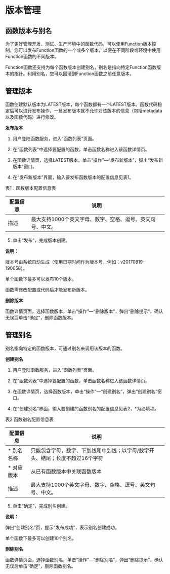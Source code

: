 # 版本管理

## 函数版本与别名

 
为了更好管理开发、测试、生产环境中的函数代码，可以使用Function版本控制，您可以发布Function函数的一个或多个版本，以便在不同阶段或环境中使用Function函数的不同版本。

 

Function函数还支持为每个函数版本创建别名，别名是指向特定Function函数版本的指针。利用别名，您可以回滚到Function函数之前任意版本。

 

## 管理版本

函数创建默认版本为LATEST版本，每个函数都有一个LATEST版本。函数代码稳定后可以进行发布操作，一旦发布版本就不允许对该版本的信息（包括metadata以及函数代码）进行修改。

**发布版本**

 1. 用户登陆函数服务，进入“函数列表“页面。

 2. 在“函数列表“中选择要配置的函数，单击函数名称进入该函数详情页。

 3. 在函数详情页，选择LATEST版本，单击“操作”—“发布新版本”，弹出“发布新版本”窗口。

 4. 在“发布新版本”界面，输入要发布函数版本的配置信息见表1。

表1：函数版本配置信息表

| 配置信息 | 说明                                                       |
| -------- | ---------------------------------------------------------- |
| 描述     | 最大支持1000个英文字母、数字、空格、逗号、英文句号、中文。 |



 5. 单击“发布”，完成版本创建。

 **说明：**

版本号由系统自动生成（使用日期时间作为版本号，例如：v20170819-190658）。

单个函数下最多可以发布10个版本。

函数需修改配置或代码后才能发布新版本。


**删除版本**

函数详情页面，选择函数版本，单击“操作”—“删除版本”，弹出“删除提示”，确认无误后单击“确定”，删除函数版本。

 

## 管理别名

别名指向特定的函数版本，可通过别名来调用该版本的函数。

**创建别名**

1. 用户登陆函数服务，进入“函数列表“页面。

2. 在“函数列表“中选择要配置的函数，单击函数名称进入该函数详情页。

3. 在函数详情页，选择函数版本，单击“操作”—“创建别名”，弹出“创建别名”窗口。

4. 在“创建别名”界面，输入要创建的函数别名的配置信息见表2，*为必填项。

表2 函数别名配置信息表

| 配置信息  | 说明                                                         |
| --------- | ------------------------------------------------------------ |
| * 别名名称 | 只能包含字母，数字、下划线和中划线；以字母/数字开头、结尾；长度不超过16个字符 |
| * 对应版本 |  从已有函数版本中关联函数版本                                 |
|  描述      | 最大支持1000个英文字母、数字、空格、逗号、英文句号、中文。   |


5. 单击“确定”，完成别名创建。

**说明：**

弹出“创建别名”页，提示“发布成功”，表示别名创建成功。

单个函数下最多可以创建10个别名。
 

**删除别名**

函数详情页面，选择函数别名，单击“操作”—“删除别名”，弹出“删除提示”，确认无误后单击“确定”，删除函数别名。
